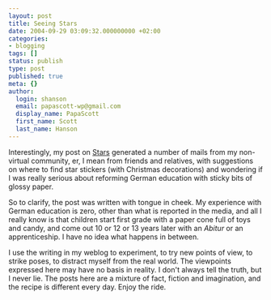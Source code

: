 ```yaml
---
layout: post
title: Seeing Stars
date: 2004-09-29 03:09:32.000000000 +02:00
categories:
- blogging
tags: []
status: publish
type: post
published: true
meta: {}
author:
  login: shanson
  email: papascott-wp@gmail.com
  display_name: PapaScott
  first_name: Scott
  last_name: Hanson
---
```

<p>Interestingly, my post on <a href="/archives/2004/09/27/stars/" title="PapaScott - Stars">Stars</a>  generated a number of mails from my non-virtual community, er, I mean from friends and relatives, with suggestions on where to find star stickers (with Christmas decorations) and wondering if I was really serious about reforming German education with sticky bits of glossy paper.</p>
<p>So to clarify, the post was written with tongue in cheek. My experience with German education is zero, other than what is reported in the media, and all I really know is that children start first grade with a paper cone full of toys and candy, and come out 10 or 12 or 13 years later with an <em>Abitur</em> or an apprenticeship. I have no idea what happens in between.</p>
<p>I use the writing in my weblog to experiment, to try new points of view, to strike poses, to distract myself from the real world. The viewpoints expressed here may have no basis in reality. I don't always tell the truth, but I never lie. The posts here are a mixture of fact, fiction and imagination, and the recipe is different every day. Enjoy the ride.</p>
